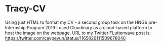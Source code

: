 # Tracy-CV
Using just HTML to format my CV - a second group task on the HNG6 pre-Internship Program 2019
I used Cloudinary as a cloud-based platform to host the image on the webpage.
URL to my Twitter FLutterwave post is: https://twitter.com/ceypeyun/status/1165026111509676040
